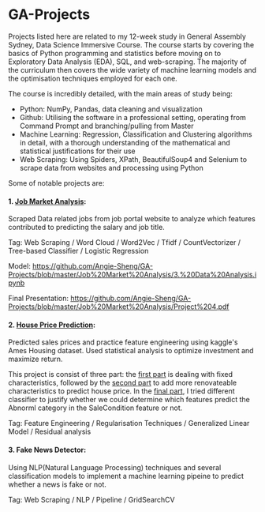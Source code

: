 # GA-Projects

Projects listed here are related to my 12-week study in General Assembly Sydney, Data Science Immersive Course. The course starts by covering the basics of Python programming and statistics before moving on to Exploratory Data Analysis (EDA), SQL, and web-scraping. The majority of the curriculum then covers the wide variety of machine learning models and the optimisation techniques employed for each one.

The course is incredibly detailed, with the main areas of study being:
- Python: NumPy, Pandas, data cleaning and visualization
- Github: Utilising the software in a professional setting, operating from Command Prompt and branching/pulling from Master
- Machine Learning: Regression, Classification and Clustering algorithms in detail, with a thorough understanding of the mathematical and statistical justifications for their use
- Web Scraping: Using Spiders, XPath, BeautifulSoup4 and Selenium to scrape data from websites and processing using Python

Some of notable projects are:
#### 1. [Job Market Analysis](https://github.com/Angie-Sheng/GA-Projects/tree/master/Job%20Market%20Analysis):

Scraped Data related jobs from job portal website to analyze which features contributed to predicting the salary and job title.

Tag: Web Scraping / Word Cloud / Word2Vec / Tfidf / CountVectorizer / Tree-based Classifier / Logistic Regression

Model: https://github.com/Angie-Sheng/GA-Projects/blob/master/Job%20Market%20Analysis/3.%20Data%20Analysis.ipynb

Final Presentation: https://github.com/Angie-Sheng/GA-Projects/blob/master/Job%20Market%20Analysis/Project%204.pdf

#### 2. [House Price Prediction](https://github.com/Angie-Sheng/GA-Projects/tree/master/House%20Price%20Prediction):

Predicted sales prices and practice feature engineering using kaggle's Ames Housing dataset. Used statistical analysis to optimize investment and maximize return. 

This project is consist of three part: the [first part](https://github.com/Angie-Sheng/GA-Projects/blob/master/House%20Price%20Prediction/Project%203%20-%20Part%201%20Fixed%20Characteristics.ipynb) is dealing with fixed characteristics, followed by the [second part](https://github.com/Angie-Sheng/GA-Projects/blob/master/House%20Price%20Prediction/Project%203%20-%20Part%202%20Renovateable%20Characteristics.ipynb) to add more renovateable characteristics to predict house price. In the [final part](https://github.com/Angie-Sheng/GA-Projects/blob/master/House%20Price%20Prediction/Project%203%20-%20Part%203%20Abnormal%20%20Classifier.ipynb), I tried different classifier to justify whether we could determine which features predict the Abnorml category in the SaleCondition feature or not.

Tag: Feature Engineering / Regularisation Techniques / Generalized Linear Model / Residual analysis 

#### 3. Fake News Detector:

Using NLP(Natural Language Processing) techniques and several classification models to implement a machine learning pipeine to predict whether a news is fake or not.

Tag: Web Scraping / NLP / Pipeline / GridSearchCV
